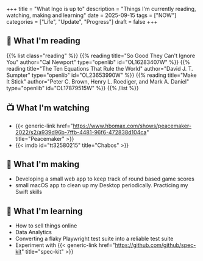 +++
title = "What Ingo is up to"
description = "Things I'm currently reading, watching, making and learning"
date = 2025-09-15
tags = ["NOW"]
categories = ["Life", "Update", "Progress"]
draft = false
+++

## 📖 What I'm reading

{{% list class="reading" %}}
{{% reading title="So Good They Can't Ignore You" author="Cal Newport" type="openlib" id="OL16283407W" %}}
{{% reading title="The Ten Equations That Rule the World" author="David J. T. Sumpter" type="openlib" id="OL23653990W" %}}
{{% reading title="Make It Stick" author="Peter C. Brown, Henry L. Roediger, and Mark A. Daniel" type="openlib" id="OL17879515W" %}}
{{% /list %}}

## 📺 What I'm watching

- {{< generic-link href="https://www.hbomax.com/shows/peacemaker-2022/s2/a939d96b-7ffb-4481-96f6-472838d104ca" title="Peacemaker" >}}
- {{< imdb id="tt32580215" title="Chabos" >}}

## 🧰 What I'm making

- Developing a small web app to keep track of round based game scores
- small macOS app to clean up my Desktop periodically. Practicing my Swift skills

## 🔬 What I'm learning

- How to sell things online
- Data Analytics
- Converting a flaky Playwright test suite into a reliable test suite
- Experiment with {{< generic-link href="https://github.com/github/spec-kit" title="spec-kit" >}}
